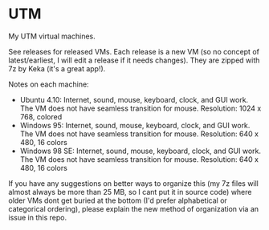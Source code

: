 # UTM
My UTM virtual machines.

See releases for released VMs. Each release is a new VM (so no concept of latest/earliest, I will edit a release if it needs changes). They are zipped with 7z by Keka (it's a great app!).

Notes on each machine:

 - Ubuntu 4.10: Internet, sound, mouse, keyboard, clock, and GUI work. The VM does not have seamless transition for mouse. Resolution: 1024 x 768, colored
 - Windows 95: Internet, sound, mouse, keyboard, clock, and GUI work. The VM does not have seamless transition for mouse. Resolution: 640 x 480, 16 colors
 - Windows 98 SE: Internet, sound, mouse, keyboard, clock, and GUI work. The VM does not have seamless transition for mouse. Resolution: 640 x 480, 16 colors

If you have any suggestions on better ways to organize this (my 7z files will almost always be more than 25 MB, so I cant put it in source code) where older VMs dont get buried at the bottom (I'd prefer alphabetical or categorical ordering), please explain the new method of organization via an issue in this repo.
